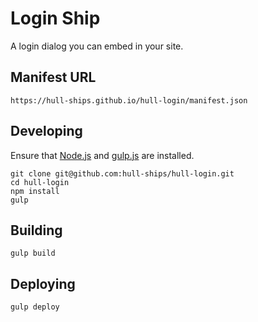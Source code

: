 Login Ship
==========

A login dialog you can embed in your site.

## Manifest URL

```
https://hull-ships.github.io/hull-login/manifest.json
```

## Developing

Ensure that [Node.js](http://nodejs.org) and [gulp.js](http://gulpjs.com) are installed.

```
git clone git@github.com:hull-ships/hull-login.git
cd hull-login
npm install
gulp
```

## Building

```
gulp build
```

## Deploying

```
gulp deploy
```

